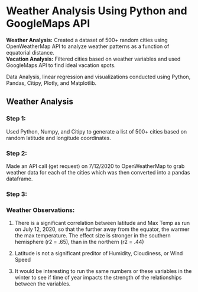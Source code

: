 #  **Weather Analysis Using Python and GoogleMaps API**

**Weather Analysis:** Created a dataset of 500+ random cities using OpenWeatherMap API to analyze weather patterns as a function of equatorial distance.  
**Vacation Analysis:** Filtered cities based on weather variables and used GoogleMaps API to find ideal vacation spots. 

Data Analysis, linear regression and visualizations conducted using Python, Pandas, Citipy, Plotly, and Matplotlib.

<project visuals>

## **Weather Analysis**

### **Step 1:**
Used Python, Numpy, and Citipy to generate a list of 500+ cities based on random latitude and longitude coordinates.  

<city list>
  
### **Step 2:**
Made an API call (get request) on 7/12/2020 to OpenWeatherMap to grab weather data for each of the cities which was then converted into a pandas dataframe.

<OpenWeatherAPI>
  
### **Step 3:**


<Linear Regression>
  
### Weather Observations:

1. There is a significant correlation between latitude and Max Temp as run on July 12, 2020, so that the further away from the equator, the warmer the max temperature.  The effect size is stronger in the southern hemisphere (r2 = .65), than in the northern (r2 = .44)

2. Latitude is not a significant preditor of Humidity, Cloudiness, or Wind Speed

3. It would be interesting to run the same numbers or these variables in the winter to see if time of year impacts the strength of the relationships between the variables.
